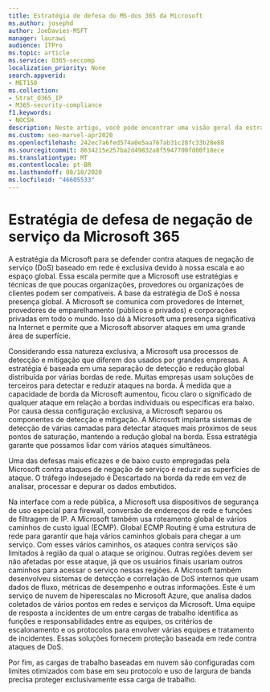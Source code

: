 ```yaml
---
title: Estratégia de defesa do MS-dos 365 da Microsoft
ms.author: josephd
author: JoeDavies-MSFT
manager: laurawi
audience: ITPro
ms.topic: article
ms.service: O365-seccomp
localization_priority: None
search.appverid:
- MET150
ms.collection:
- Strat_O365_IP
- M365-security-compliance
f1.keywords:
- NOCSH
description: Neste artigo, você pode encontrar uma visão geral da estratégia de defesa da Microsoft para ataques de negação de serviço (DoS).
ms.custom: seo-marvel-apr2020
ms.openlocfilehash: 242ec7a6fed574a0e5aa767ab31c28fc33b28e88
ms.sourcegitcommit: 8634215e257ba2d49832a8f5947700fd00f18ece
ms.translationtype: MT
ms.contentlocale: pt-BR
ms.lasthandoff: 08/10/2020
ms.locfileid: "46605533"
---
```

# <a name="microsoft-365-denial-of-service-defense-strategy"></a>Estratégia de defesa de negação de serviço da Microsoft 365

A estratégia da Microsoft para se defender contra ataques de negação de serviço (DoS) baseado em rede é exclusiva devido à nossa escala e ao espaço global. Essa escala permite que a Microsoft use estratégias e técnicas de que poucas organizações, provedores ou organizações de clientes podem ser compatíveis. A base da estratégia de DoS é nossa presença global. A Microsoft se comunica com provedores de Internet, provedores de emparelhamento (públicos e privados) e corporações privadas em todo o mundo. Isso dá à Microsoft uma presença significativa na Internet e permite que a Microsoft absorver ataques em uma grande área de superfície.

Considerando essa natureza exclusiva, a Microsoft usa processos de detecção e mitigação que diferem dos usados por grandes empresas. A estratégia é baseada em uma separação de detecção e redução global distribuída por várias bordas de rede. Muitas empresas usam soluções de terceiros para detectar e reduzir ataques na borda. À medida que a capacidade de borda da Microsoft aumentou, ficou claro o significado de qualquer ataque em relação a bordas individuais ou específicas era baixo. Por causa dessa configuração exclusiva, a Microsoft separou os componentes de detecção e mitigação. A Microsoft implanta sistemas de detecção de várias camadas para detectar ataques mais próximos de seus pontos de saturação, mantendo a redução global na borda. Essa estratégia garante que possamos lidar com vários ataques simultâneos.

Uma das defesas mais eficazes e de baixo custo empregadas pela Microsoft contra ataques de negação de serviço é reduzir as superfícies de ataque. O tráfego indesejado é Descartado na borda da rede em vez de analisar, processar e depurar os dados embutidos.

Na interface com a rede pública, a Microsoft usa dispositivos de segurança de uso especial para firewall, conversão de endereços de rede e funções de filtragem de IP. A Microsoft também usa roteamento global de vários caminhos de custo igual (ECMP). Global ECMP Routing é uma estrutura de rede para garantir que haja vários caminhos globais para chegar a um serviço. Com esses vários caminhos, os ataques contra serviços são limitados à região da qual o ataque se originou. Outras regiões devem ser não afetadas por esse ataque, já que os usuários finais usariam outros caminhos para acessar o serviço nessas regiões. A Microsoft também desenvolveu sistemas de detecção e correlação de DoS internos que usam dados de fluxo, métricas de desempenho e outras informações. Este é um serviço de nuvem de hiperescalas no Microsoft Azure, que analisa dados coletados de vários pontos em redes e serviços da Microsoft. Uma equipe de resposta a incidentes de um entre cargas de trabalho identifica as funções e responsabilidades entre as equipes, os critérios de escalonamento e os protocolos para envolver várias equipes e tratamento de incidentes. Essas soluções fornecem proteção baseada em rede contra ataques de DoS.

Por fim, as cargas de trabalho baseadas em nuvem são configuradas com limites otimizados com base em seu protocolo e uso de largura de banda precisa proteger exclusivamente essa carga de trabalho.
